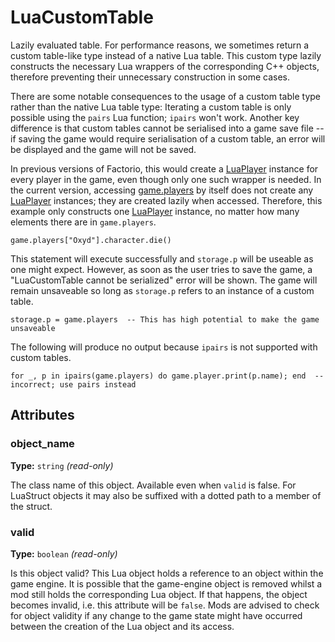 # LuaCustomTable

Lazily evaluated table. For performance reasons, we sometimes return a custom table-like type instead of a native Lua table. This custom type lazily constructs the necessary Lua wrappers of the corresponding C++ objects, therefore preventing their unnecessary construction in some cases.

There are some notable consequences to the usage of a custom table type rather than the native Lua table type: Iterating a custom table is only possible using the `pairs` Lua function; `ipairs` won't work. Another key difference is that custom tables cannot be serialised into a game save file -- if saving the game would require serialisation of a custom table, an error will be displayed and the game will not be saved.

In previous versions of Factorio, this would create a [LuaPlayer](runtime:LuaPlayer) instance for every player in the game, even though only one such wrapper is needed. In the current version, accessing [game.players](runtime:LuaGameScript::players) by itself does not create any [LuaPlayer](runtime:LuaPlayer) instances; they are created lazily when accessed. Therefore, this example only constructs one [LuaPlayer](runtime:LuaPlayer) instance, no matter how many elements there are in `game.players`.

```
game.players["Oxyd"].character.die()
```

This statement will execute successfully and `storage.p` will be useable as one might expect. However, as soon as the user tries to save the game, a "LuaCustomTable cannot be serialized" error will be shown. The game will remain unsaveable so long as `storage.p` refers to an instance of a custom table.

```
storage.p = game.players  -- This has high potential to make the game unsaveable
```

The following will produce no output because `ipairs` is not supported with custom tables.

```
for _, p in ipairs(game.players) do game.player.print(p.name); end  -- incorrect; use pairs instead
```

## Attributes

### object_name

**Type:** `string` _(read-only)_

The class name of this object. Available even when `valid` is false. For LuaStruct objects it may also be suffixed with a dotted path to a member of the struct.

### valid

**Type:** `boolean` _(read-only)_

Is this object valid? This Lua object holds a reference to an object within the game engine. It is possible that the game-engine object is removed whilst a mod still holds the corresponding Lua object. If that happens, the object becomes invalid, i.e. this attribute will be `false`. Mods are advised to check for object validity if any change to the game state might have occurred between the creation of the Lua object and its access.

